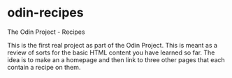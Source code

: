 # odin-recipes
The Odin Project - Recipes

This is the first real project as part of the Odin Project. This is meant as a review of sorts for the basic HTML content you have learned so far. The idea is to make an a homepage and then link to three other pages that each contain a recipe on them. 